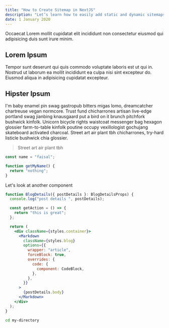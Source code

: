 ```yaml
---
title: "How to Create Sitemap in NextJS"
description: "Let’s learn how to easily add static and dynamic sitemaps for our NextJS websites. And let's not forget to include all the good things about google analytics as well"
date: 1 January 2020
---
```


Occaecat Lorem mollit cupidatat elit incididunt non consectetur eiusmod qui adipisicing duis sunt irure minim.

## Lorem Ipsum

Tempor sunt deserunt qui quis commodo voluptate laboris est ut qui in. Nostrud ut laborum ea mollit incididunt ea culpa nisi sint excepteur do. Eiusmod aliqua in adipisicing cupidatat excepteur.

## Hipster Ipsum

I'm baby enamel pin swag gastropub bitters migas lomo, dreamcatcher chartreuse vegan normcore. Trust fund chicharrones artisan live-edge portland swag jianbing knausgaard put a bird on it brunch pitchfork bushwick kinfolk. Unicorn bicycle rights waistcoat messenger bag hexagon glossier farm-to-table kinfolk poutine occupy vexillologist gochujang skateboard activated charcoal. Street art air plant tbh chicharrones, try-hard listicle bushwick chia glossier.

> Street art air plant tbh

```javascript
const name = "faisal";

function getMyName() {
  return "nothing";
}
```

Let's look at another component

```jsx
function BlogDetails({ postDetails }: BlogDetailsProps) {
  console.log("post details ", postDetails);

  const getAction = () => {
    return "this is great";
  };

  return (
    <div className={styles.container}>
      <Markdown
        className={styles.blog}
        options={{
          wrapper: "article",
          forceBlock: true,
          overrides: {
            code: {
              component: CodeBlock,
            },
          },
        }}
      >
        {postDetails.body}
      </Markdown>
    </div>
  );
}
```

```sh
cd my-directory
```
